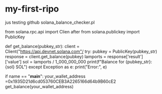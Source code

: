 # my-first-ripo
jus testing github
 solana_balance_checker.pl

from solana.rpc.api import Clien after
from solana.publickey import PublicKey

def get_balance(pubkey_str):
    client = Client("https://api.devnet.solana.com"/
    try:
        pubkey = PublicKey(pubkey_str)
        response = client.get_balance(pubkey)
        lamports = response['result']['value']
        sol = lamports / 1_000_000_000
        print(f"Balance for {pubkey_str}: {sol} SOL")
    except Exception as e:
        print("Error:", e)

if name == "__main__":
    your_wallet_address =0x1935D21d6cd053760CEB3A2265166d64b9B60cE2
    get_balance(your_wallet_address)
